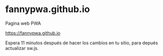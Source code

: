 # fannypwa.github.io
Pagina web PWA

https://fannypwa.github.io

Espera 11 minutos después de hacer los cambios en tu sitio, para depués
actualizar sw.js.
